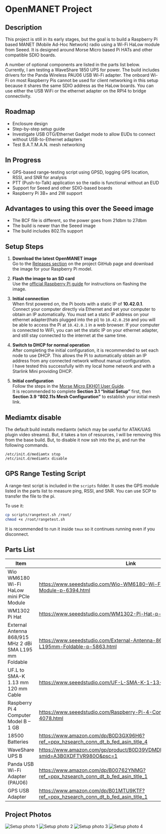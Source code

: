 # OpenMANET Project

## Description
This project is still in its early stages, but the goal is to build a Raspberry Pi based MANET (Mobile Ad-Hoc Network) radio using a Wi-Fi HaLow module from Seeed. It is designed around Morse Micro based Pi HATs and other compatible SDIO boards.

A number of optional components are listed in the parts list below. Currently, I am testing a WaveShare 1850 UPS for power. The build includes drivers for the Panda Wireless PAU06 USB Wi-Fi adapter. The onboard Wi-Fi on most Raspberry Pis cannot be used for client networking in this setup because it shares the same SDIO address as the HaLow boards. You can use either the USB WiFi or the ethernet adapter on the RPI4 to bridge connectivity.

## Roadmap
* Enclosure design  
* Step-by-step setup guide  
* Investigate USB OTG/Ethernet Gadget mode to allow EUDs to connect without USB-to-Ethernet adapters  
* Test B.A.T.M.A.N. mesh networking  

## In Progress
* GPS-based range-testing script using GPSD, logging GPS location, RSSI, and SNR for analysis  
* PTT (Push-to-Talk) application so the radio is functional without an EUD  
* Support for Seeed and other SDIO-based boards  
* Raspberry Pi 3B+ and 2W support  

## Advantages to using this over the Seeed image
* The BCF file is different, so the power goes from 21dbm to 27dbm
* The build is newer than the Seeed image
* The build includes 802.11s support

## Setup Steps

1. **Download the latest OpenMANET image**  
   Go to the [Releases section](https://github.com/OpenMANET/openwrt/releases) on the project GitHub page and download the image for your Raspberry Pi model.

2. **Flash the image to an SD card**  
   Use the [official Raspberry Pi guide](https://www.raspberrypi.com/documentation/computers/getting-started.html) for instructions on flashing the image.

3. **Initial connection**  
   When first powered on, the Pi boots with a static IP of **10.42.0.1**.  
   Connect your computer directly via Ethernet and set your computer to obtain an IP automatically. You must set a static IP address on your ethernet adapter(thats plugged into the pi) to `10.42.0.250` and you will be able to access the Pi at `10.42.0.1` in a web browser. If your computer is connected to WiFi, you can set the static IP on your ethernet adapter, and still stay connected to the internet at the same time.

4. **Switch to DHCP for normal operation**  
   After completing the initial configuration, it is recommended to set each node to use DHCP. This allows the Pi to automatically obtain an IP address from any connected network without manual configuration.  
   I have tested this successfully with my local home network and with a Starlink Mini providing DHCP.

5. **Initial configuration**  
   Follow the steps in the [Morse Micro EKH01 User Guide](https://www.morsemicro.com/wp-content/uploads/2024/12/MM6108-EKH01-Eval-Kit-User-Guide-v18.pdf).  
   It is recommended to complete **Section 3.1 “Initial Setup”** first, then **Section 3.9 “802.11s Mesh Configuration”** to establish your initial mesh link.

## Mediamtx disable
The default build installs mediamtx (which may be useful for ATAK/UAS plugin video streams). But, it takes a ton of resources, I will be removing this from the base build. But, to disable it now ssh into the pi, and run the following commands.
```
/etc/init.d/mediamtx stop
/etc/init.d/mediamtx disable
```

## GPS Range Testing Script
A range-test script is included in the `scripts` folder. It uses the GPS module listed in the parts list to measure ping, RSSI, and SNR. You can use SCP to transfer the file to the pi.

To use it:
```bash
cp scripts/rangetest.sh /root/
chmod +x /root/rangetest.sh
```
It is recommended to run it inside `tmux` so it continues running even if you disconnect.

## Parts List

| Item                                                                 | Link                                                                                                     | Optional |
|----------------------------------------------------------------------|----------------------------------------------------------------------------------------------------------|----------|
| Wio WM6180 Wi-Fi HaLow mini PCIe Module                              | https://www.seeedstudio.com/Wio-WM6180-Wi-Fi-HaLow-mini-PCIe-Module-p-6394.html                         | No       |
| WM1302 Pi Hat                                                        | https://www.seeedstudio.com/WM1302-Pi-Hat-p-4897.html                                                   | No       |
| External Antenna 868/915 MHz 2 dBi SMA L195 mm Foldable              | https://www.seeedstudio.com/External-Antenna-868-915MHZ-2dBi-SMA-L195mm-Foldable-p-5863.html            | No       |
| UF.L to SMA-K 1.13 mm 120 mm Cable                                   | https://www.seeedstudio.com/UF-L-SMA-K-1-13-120mm-p-5046.html                                           | No       |
| Raspberry Pi 4 Computer Model B – 1 GB                               | https://www.seeedstudio.com/Raspberry-Pi-4-Computer-Model-B-1GB-p-4078.html                             | No       |
| 18500 Batteries                                                      | https://www.amazon.com/dp/B0D3GX96H6?ref_=ppx_hzsearch_conn_dt_b_fed_asin_title_4                       | Yes      |
| WaveShare UPS B                                                      | https://www.amazon.com/gp/product/B0D39VDMDP/ref=ox_sc_saved_title_1?smid=A3B0XDFTVR980O&psc=1          | Yes      |
| Panda USB Wi-Fi Adapter (PAU06)                                      | https://www.amazon.com/dp/B00762YNMG?ref_=ppx_hzsearch_conn_dt_b_fed_asin_title_1                       | Yes      |
| GPS USB Adapter                                                      | https://www.amazon.com/dp/B01MTU9KTF?ref_=ppx_hzsearch_conn_dt_b_fed_asin_title_1                       | Yes      |


## Project Photos

![Setup photo 1](pics/IMG_8358.jpg)
![Setup photo 2](pics/IMG_8359.jpg)
![Setup photo 3](pics/IMG_8360.jpg)
![Setup photo 4](pics/IMG_8362.jpg)